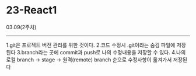# 23-React1

03.09(2주차) 

---

1.git은 프로젝트 버전 관리를 위한 것이다.
2.코드 수정시 .git이라는 숨김 파일에 저장된다
3.branch라는 곳에 commit과 push로 나의 수정내용을 저장할 수 있다.
4.나의 로컬 branch -> stage -> 원격(remote) branch 순으로 수정사항이 옮겨가서 저장된다
